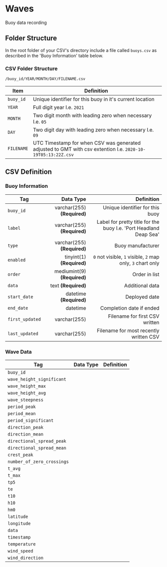 # Waves
Buoy data recording

## Folder Structure
In the root folder of your CSV's directory include a file called `buoys.csv` as described in the 'Buoy Information' table below.

### CSV Folder Structure
`/buoy_id/YEAR/MONTH/DAY/FILENAME.csv`

| Item | Definition |
| ---- | ---------- |
| `buoy_id` | Unique identifier for this buoy in it's current location |
| `YEAR` | Full digit year I.e. `2021` |
| `MONTH` | Two digit month with leading zero when necessary I.e. `05` |
| `DAY` | Two digit day with leading zero when necessary I.e. `09` |
| `FILENAME` | UTC Timestamp for when CSV was generated adjusted to GMT with csv extention I.e. `2020-10-19T05:13:22Z.csv` |

## CSV Definition

### Buoy Information
| Tag        | Data Type           | Definition  |
| ------------- | -------------:| -----:|
| `buoy_id` | varchar(255) **(Required)** | Unique identifier for this buoy |
| `label` | varchar(255) **(Required)** | Label for pretty title for the buoy I.e. 'Port Headland Deap Sea' |
| `type` | varchar(255) **(Required)** | Buoy manufacturer |
| `enabled` | tinyint(1) **(Required)** | `0` not visible, `1` visible, `2` map only, `3` chart only  |
| `order` | mediumint(9) **(Required)** | Order in list |
| `data` | text **(Required)** | Additional data |
| `start_date` |  datetime **(Required)** | Deployed date |
| `end_date` |  datetime | Completion date if ended |
| `first_updated` | varchar(255) | Filename for first CSV written |
| `last_updated` | varchar(255) | Filename for most recently written CSV |

### Wave Data
| Tag        | Data Type           | Definition  |
| ------------- |:-------------:| -----:|
| `buoy_id` | | | 
| `wave_height_significant` | | | 
| `wave_height_max` | | | 
| `wave_height_avg` | | | 
| `wave_steepness` | | | 
| `period_peak` | | | 
| `period_mean` | | | 
| `period_significant` | | | 
| `direction_peak` | | | 
| `direction_mean` | | | 
| `directional_spread_peak` | | | 
| `directional_spread_mean` | | | 
| `crest_peak` | | | 
| `number_of_zero_crossings` | | | 
| `t_avg` | | | 
| `t_max` | | | 
| `tp5` | | | 
| `te` | | | 
| `t10` | | | 
| `h10` | | | 
| `hm0` | | | 
| `latitude` | | | 
| `longitude` | | | 
| `data` | | | 
| `timestamp` | | | 
| `temperature` | | | 
| `wind_speed` | | | 
| `wind_direction` | | |
